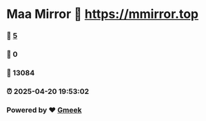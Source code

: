 # Maa Mirror :link: https://mmirror.top 
### :page_facing_up: [5](https://mmirror.top/tag.html) 
### :speech_balloon: 0 
### :hibiscus: 13084 
### :alarm_clock: 2025-04-20 19:53:02 
### Powered by :heart: [Gmeek](https://github.com/Meekdai/Gmeek)
